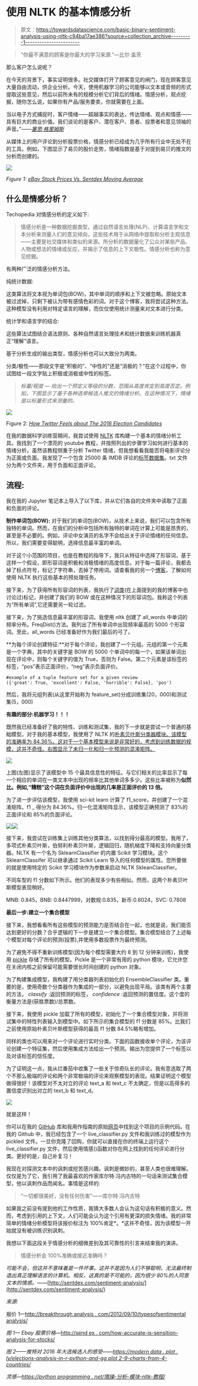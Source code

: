 # 使用 NLTK 的基本情感分析

> 原文：<https://towardsdatascience.com/basic-binary-sentiment-analysis-using-nltk-c94ba17ae386?source=collection_archive---------1----------------------->

> "你最不满意的顾客是你最大的学习来源."—比尔·盖茨

那么客户怎么说呢？

在今天的背景下，事实证明很多。社交媒体打开了顾客意见的闸门，现在顾客意见大量自由流动，供企业分析。今天，使用机器学习的公司能够以文本或音频的形式提取这些意见，然后以前所未有的规模分析它们背后的情绪。情感分析，观点挖掘，随你怎么说，如果你有产品/服务要卖，你就需要在上面。

当以电子方式捕捉时，客户情绪——超越事实的表达，传达情绪、观点和情感——具有巨大的商业价值。我们谈论的是客户、潜在客户、患者、投票者和意见领袖的声音。”——[*塞思·格里姆斯*](http://breakthroughanalysis.com/2012/09/10/typesofsentimentanalysis/)

从媒体上的用户评论到分析股票价格，情感分析已经成为几乎所有行业中无处不在的工具。例如，下图显示了易贝的股价走势，情绪指数是基于对提到易贝的推文的分析而创建的。

![](img/f54fe247473c5cd26e1f2ef3981cc709.png)

*Figure 1:* [*eBay Stock Prices Vs. Sentdex Moving Average*](http://sentdex.com/how-accurate-is-sentiment-analysis-for-stocks/)

## 什么是情感分析？

Techopedia 对情感分析的定义如下:

> 情感分析是一种数据挖掘类型，通过自然语言处理(NLP)、计算语言学和文本分析来测量人们的意见倾向，这些技术用于从网络中提取和分析主观信息——主要是社交媒体和类似的来源。所分析的数据量化了公众对某些产品、人物或想法的情绪或反应，并揭示了信息的上下文极性。情感分析也称为意见挖掘。

有两种广泛的情感分析方法。

纯统计数据:

这类算法将文本视为单词包(BOW)，其中单词的顺序和上下文被忽略。原始文本被过滤掉，只剩下被认为带有感情色彩的词。对于这个博客，我将尝试这种方法。这种模型没有利用对特定语言的理解，而仅仅使用统计测量来对文本进行分类。

统计学和语言学的结合:

这些算法试图结合语法原则、各种自然语言处理技术和统计数据来训练机器真正“理解”语言。

基于分析生成的输出类型，情感分析也可以大致分为两类。

分类/极性——那段文字是“积极的”、“中性的”还是“消极的？”在这个过程中，你试图给一段文字贴上积极或消极或中性的标签。

> *标量/程度* — *给出一个预定义等级的分数，范围从高度肯定到高度否定。例如，下图显示了基于各种选举候选人推文的情绪分析。在这种情况下，情绪是以标量形式来测量的。*

![](img/01cc67690aad8a41bf3300d43f6ac933.png)

Figure 2: [*How Twitter Feels about The 2016 Election Candidates*](https://moderndata.plot.ly/elections-analysis-in-r-python-and-ggplot2-9-charts-from-4-countries/)

在我的数据科学训练营期间，我尝试使用 [NLTK](https://www.nltk.org/) 库构建一个基本的情绪分析工具。我找到了一个漂亮的 youtube 教程，并按照列出的步骤学习如何进行基本的情绪分析。虽然该教程侧重于分析 Twitter 情绪，但我想看看我能否将电影评论分为正面或负面。我发现了一个包含 25000 条 IMDB 评论的[标签数据集](http://ai.stanford.edu/~amaas/data/sentiment/)。txt 文件分为两个文件夹，用于负面和正面评论。

## 流程:

我在我的 Jupyter 笔记本上导入了以下库，并从它们各自的文件夹中读取了正面和负面的评论。

**制作单词包(BOW):** 对于我们的单词包(BOW)，从技术上来说，我们可以包含所有独特的单词。然而，在我们的分析中包括所有独特的单词在计算上可能是昂贵的，甚至是不必要的。例如，评论中女演员的名字不会给出关于评论情绪的任何信息。所以，我们需要变得聪明，选择信息最丰富的单词。

对于这个小范围的项目，也是在教程的指导下，我只从特征中选择了形容词，基于这样一个假设，即形容词是积极和消极情绪的高度信息。对于每一篇评论，我都去掉了标点符号，标记了字符串，去掉了停用词。请查看我的另一个[博客](/testing-the-waters-with-nltk-3600574f891c)，了解如何使用 NLTK 执行这些基本的预处理任务。

接下来，为了获得所有形容词的列表，我执行了[词类](https://pythonprogramming.net/part-of-speech-tagging-nltk-tutorial/)(在上面提到的我的博客中也讨论过)标记，并创建了我们的 BOW 或在这种情况下的形容词包。我称这个列表为“所有单词”,它还需要另一轮过滤。

接下来，为了挑选信息最丰富的形容词，我使用 nltk 创建了 all_words 中单词的频率分布。FreqDist()方法。我列出了所有单词中出现频率最高的 5000 个形容词。至此，all_words 已经准备好作为我们最后的弓了。

**为每个评论创建特征:**对于每个评论，我创建了一个元组。元组的第一个元素是一个字典，其中的关键字是 BOW 的 5000 个单词中的每一个，如果该单词出现在评论中，则每个关键字的值为 True，否则为 False。第二个元素是该标签的标签，“pos”表示正面评价，“neg”表示负面评价。

```
#example of a tuple feature set for a given review
({'great': True, 'excellent': False, 'horrible': False}, 'pos') 
```

然后，我将元组列表(从这里开始称为 feature_set)分成训练集(20，000)和测试集(5，000)

**有趣的部分:机器学习！！！**

既然我已经准备好了我的特性、训练和测试集，我的下一步就是尝试一个普通的基础模型。对于我的基本模型，我使用了 NLTK 的[朴素贝叶斯分类器模块。该模型的准确率为 84.36%。这对于一个基本模型来说是非常好的，考虑到训练数据的规模，这并不奇怪。右图显示了未归一化和归一化预测的混淆矩阵。](https://www.nltk.org/_modules/nltk/classify/naivebayes.html)

![](img/9d3bdc0206ec2a0147a71007e7c80070.png)

上图(左图)显示了该模型中 15 个最具信息性的特征。与它们相关的比率显示了每一个相应的单词在一类文本中出现的频率比其他单词多多少。这些比率被称为**似然比。例如,“糟糕”这个词在负面评价中出现的几率是正面评价的 13 倍。**

为了进一步评估该模型，我使用 sci-kit learn 计算了 f1_score，并创建了一个混淆矩阵。f1 _ 得分为 84.36%。归一化混淆矩阵显示，该模型正确预测了 83%的正面评论和 85%的负面评论。

![](img/3566b3f1b40c36529efedf0b9c38b306.png)![](img/9a785aacb4017ea975ae9e41d49d9ef1.png)

接下来，我尝试在训练集上训练其他分类算法，以找到得分最高的模型。我用了，多项式朴素贝叶斯，伯努利朴素贝叶斯，逻辑回归，随机梯度下降和支持向量分类器。NLTK 有一个名为 SklearnClassifier 的内置 Scikit 学习模块。这个 SklearnClassifer 可以继承通过 Scikit Learn 导入的任何模型的属性。您所要做的就是使用特定的 Scikit 学习模块作为参数来启动 NLTK SkleanClassifier。

不同车型的 f1 分数如下所示。他们的表现多少有些相似。然而，这两个朴素贝叶斯模型表现稍好。

MNB: 0.845，BNB: 0.8447999，对数规:0.835，新币:0.8024，SVC: 0.7808

**最后一步:建立一个集合模型**

接下来，我想看看所有这些模型的预测能力是否结合在一起，也就是说，我们能否达到更好的分数？合乎逻辑的下一步是建立一个集合模型。集合模型结合了上述每个模型对每个评论的预测(投票),并使用多数投票作为最终预测。

为了避免不得不重新训练模型(因为每个模型需要大约 8 到 12 分钟来训练)，我使用 [pickle](https://pythonprogramming.net/python-pickle-module-save-objects-serialization/) 存储了所有的模型。Pickle 是一个非常有用的 python 模块，它允许您在关闭内核之前保留可能需要很长时间创建的 python 对象。

为了构建集成模型，我构建了用分类器列表初始化的 EnsembleClassifier 类。重要的是，使用奇数个分类器作为集成的一部分，以避免出现平局。该类有两个主要的方法， *classify* :返回预测的标签， *confidence* :返回预测的置信度。这个度的衡量方法是(获胜票数)/总票数。

接下来，我使用 pickle 加载了所有的模型，初始化了一个集合模型对象，并将测试集中的特性列表输入到模型中。如下所示的集合模型的 f1 分数是 85%。比我们之前使用原始朴素贝叶斯模型获得的最高 f1 分数 84.5%略有增加。

同样的类也可以用来对一个评论进行实时分类。下面的函数接收单个评论，为该评论创建一个特征集，然后使用集成方法给出一个预测。输出为您提供了一个标签以及对该标签的信任度。

为了证明这一点，我从烂番茄中收集了一些关于惊奇队长的评论。我有意选取了两个不那么极端的评论和两个非常极端的评论来观察模型的表现。结果证明这个模型做得很好！该模型对不太对立的评论 text_a 和 text_c 不太确定，但是以高得多的置信度识别出对立的 text_b 和 text_d。

![](img/92932805cd8a046f91ce9026df1f94b6.png)

就是这样！

你可以在我的 [GitHub](https://github.com/samiramunir/Simple-Sentiment-Analysis-using-NLTK) 库和我用作指南的原始[网页](https://pythonprogramming.net/text-classification-nltk-tutorial/)中找到这个项目的示例代码。在我的 Github 中，我已经包含了一个 live_classifier.py 文件和我训练过的模型作为 pickled 文件。一旦你克隆了回购，你就可以直接在你的终端上运行这个 live_classifier.py 文件，然后使用情感()函数对你在网上找到的任何评论进行分类。更好的是，自己补复习！

我现在对探测文本中的讽刺或挖苦感兴趣。讽刺是微妙的，甚至人类也很难理解。仅仅是为了它，我引用了我最喜欢的作家库尔特·冯内古特的一句话来测试集合模型，他以讽刺作品而闻名。事情是这样的:

> “一切都很美好，没有任何伤害”——库尔特·冯内古特

如果我之前没有提到他的工作性质，我猜大多数人会认为这句话有积极的意义。然而，考虑到引用的上下文，人们可能会认为这个引用有更深的损失情绪。我的非常简单的情绪分析模型将该报价标注为 100%肯定*。*这并不奇怪，因为该模型一开始就没有被训练识别讽刺。

我想以下面这段关于情感分析的细微差别及其可靠性的引言来结束我的演讲。

> 情感分析会 100%准确或接近准确吗？

*可能不会，但这并不意味着是一件坏事。这并不是因为人们不够聪明，无法最终制造出真正理解语言的计算机。相反，这真的是不可能的，因为很少 80%的人同意文本的情感。——*[http://sentdex.com/sentiment-analysis/](http://sentdex.com/sentiment-analysis/)

*来源:*

报价 1—[http://breakthrough analysis . com/2012/09/10/typesofsentimental analysis/](http://breakthroughanalysis.com/2012/09/10/typesofsentimentanalysis/)

*图 1— Ebay 股票价格—*[http://send ex . com/how-accurate-is-sensition-analysis-for-stocks/](http://sentdex.com/how-accurate-is-sentiment-analysis-for-stocks/)

*图 2——推特对 2016 年大选候选人的感受——*[*https://modern data . plot . ly/elections-analysis-in-r-python-and-gg plot 2-9-charts-from-4-countries/*](https://moderndata.plot.ly/elections-analysis-in-r-python-and-ggplot2-9-charts-from-4-countries/)

*灵感—*[*https://python programming . net/情操-分析-模块-nltk-教程/*](https://pythonprogramming.net/sentiment-analysis-module-nltk-tutorial/)